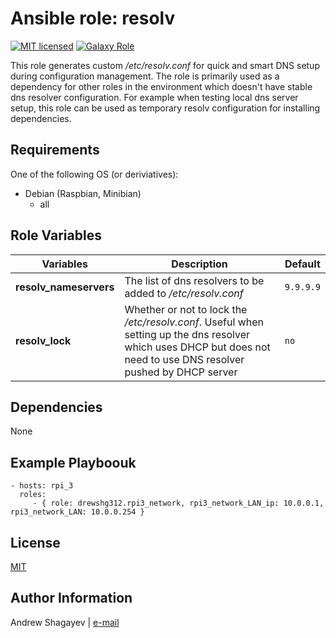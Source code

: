Ansible role: resolv
=========

[![MIT licensed][mit-badge]][mit-link]
[![Galaxy Role][role-badge]][galaxy-link]

This role generates custom */etc/resolv.conf* for quick and smart DNS setup during configuration management.
The role is primarily used as a dependency for other roles in the environment which doesn't have stable dns resolver
configuration.
For example when testing local dns server setup, this role can be used as temporary resolv configuration for installing
dependencies.

Requirements
------------

One of the following OS (or deriviatives):
 - Debian (Raspbian, Minibian)
   - all

Role Variables
--------------
| Variables | Description | Default|
|-----------|-------------|--------|
| **resolv_nameservers** | The list of dns resolvers to be added to */etc/resolv.conf* | `9.9.9.9` |
| **resolv_lock** | Whether or not to lock the */etc/resolv.conf*. Useful when setting up the dns resolver which uses DHCP but does not need to use DNS resolver pushed by DHCP server | `no` |

Dependencies
------------

None

Example Playboouk
----------------

    - hosts: rpi_3
      roles:
         - { role: drewshg312.rpi3_network, rpi3_network_LAN_ip: 10.0.0.1, rpi3_network_LAN: 10.0.0.254 }

License
-------

[MIT][mit-link]

Author Information
------------------

Andrew Shagayev | [e-mail](mailto:drewshg@gmail.com)

[role-badge]: https://img.shields.io/badge/role-drew--kun.resolv-green.svg
[galaxy-link]: https://galaxy.ansible.com/drew-kun/resolv/
[mit-badge]: https://img.shields.io/badge/license-MIT-blue.svg
[mit-link]: https://raw.githubusercontent.com/drew-kun/ansible-resolv/master/LICENSE
